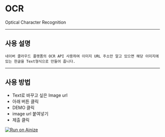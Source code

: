 
# OCR
Optical Character Recognition

---------------------------

## 사용 설명
```
네이버 클라우드 플랫폼의 OCR API 사용하여 이미지 URL 주소만 알고 있으면 해당 이미지에 있는 한글을 Text형식으로 만들어 줍니다.
```

---------------------------

## 사용 방법 
+ Text로 바꾸고 싶은 Image url
+ 아래 버튼 클릭
+ DEMO 클릭
+ image url 붙여넣기
+ 제출 클릭

[![Run on Ainize](https://ainize.ai/images/run_on_ainize_button.svg)](https://ainize.web.app/redirect?git_repo=https://github.com/Byung-Jun/ocr)
